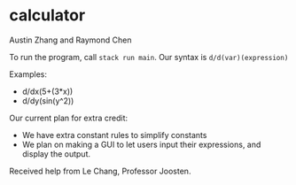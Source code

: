 # calculator
Austin Zhang and Raymond Chen

To run the program, call `stack run main`.  Our syntax is `d/d(var)(expression)`

Examples:
* d/dx(5+(3*x))
* d/dy(sin(y^2))

Our current plan for extra credit:
* We have extra constant rules to simplify constants
* We plan on making a GUI to let users input their expressions, and display the output.

Received help from Le Chang, Professor Joosten.